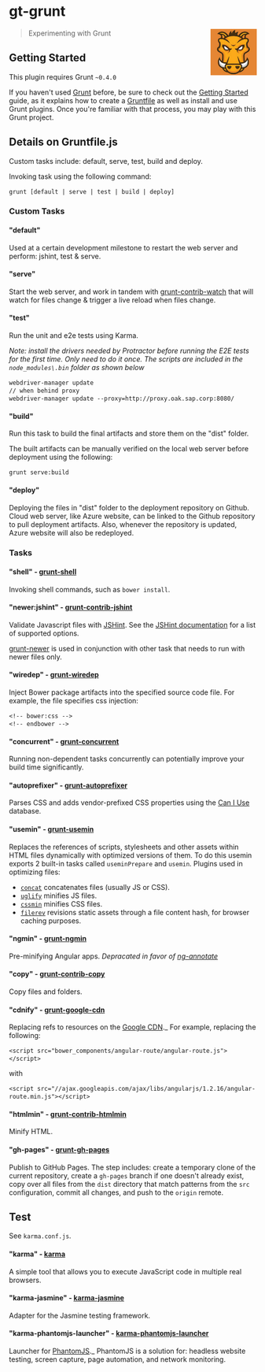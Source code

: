 # gt-grunt

<img align="right" width="94" src="https://github.com/gthendean/gt-grunt/blob/master/grunt.jpg" title="Grunt - Courtesy of 5log.jp">

> Experimenting with Grunt

## Getting Started
This plugin requires Grunt `~0.4.0`

If you haven't used [Grunt](http://gruntjs.com/) before, be sure to check out the [Getting Started](http://gruntjs.com/getting-started) guide, as it explains how to create a [Gruntfile](http://gruntjs.com/sample-gruntfile) as well as install and use Grunt plugins. Once you're familiar with that process, you may play with this Grunt project.

## Details on Gruntfile.js

Custom tasks include: default, serve, test, build and deploy.

Invoking task using the following command:
```shell
grunt [default | serve | test | build | deploy]
```

### Custom Tasks

#### "default"
Used at a certain development milestone to restart the web server and perform: jshint, test & serve. 

#### "serve"
Start the web server, and work in tandem with [grunt-contrib-watch](https://github.com/gruntjs/grunt-contrib-watch) that will
watch for files change & trigger a live reload when files change. 

#### "test"
Run the unit and e2e tests using Karma.

*Note: install the drivers needed by Protractor before running the E2E tests for the first time.
Only need to do it once. The scripts are included in the `node_modules\.bin` folder as shown below*

```shell
webdriver-manager update
// when behind proxy
webdriver-manager update --proxy=http://proxy.oak.sap.corp:8080/
```


#### "build"
Run this task to build the final artifacts and store them on the "dist" folder.

The built artifacts can be manually verified on the local web server before deployment using the following:
```shell
grunt serve:build
```

#### "deploy"
Deploying the files in "dist" folder to the deployment repository on Github.
Cloud web server, like Azure website, can be linked to the Github repository to pull deployment artifacts.
Also, whenever the repository is updated, Azure website will also be redeployed.

### Tasks

#### "shell" - [grunt-shell](https://github.com/sindresorhus/grunt-shell)
Invoking shell commands, such as `bower install`.

#### "newer:jshint" - [grunt-contrib-jshint](https://github.com/gruntjs/grunt-contrib-jshint)
Validate Javascript files with [JSHint](http://wwww.jshint.com).
See the [JSHint documentation](http://www.jshint.com/docs/) for a list of supported options.

[grunt-newer](https://github.com/tschaub/grunt-newer) is used in conjunction with other task that needs to run with newer files only.

#### "wiredep" - [grunt-wiredep](https://github.com/stephenplusplus/grunt-wiredep)
Inject Bower package artifacts into the specified source code file. For example, the file specifies css injection:
```shell
<!-- bower:css -->
<!-- endbower -->
```

#### "concurrent" - [grunt-concurrent](https://github.com/tschaub/grunt-gh-pages)
Running non-dependent tasks concurrently can potentially improve your build time significantly. 

#### "autoprefixer" - [grunt-autoprefixer](https://github.com/nDmitry/grunt-autoprefixer)
Parses CSS and adds vendor-prefixed CSS properties using the [Can I Use](http://caniuse.com/) database.

#### "usemin" - [grunt-usemin](https://github.com/yeoman/grunt-usemin)
Replaces the references of scripts, stylesheets and other assets within HTML files dynamically with optimized versions of them.
To do this usemin exports 2 built-in tasks called `useminPrepare` and `usemin`. Plugins used in optimizing files:
* [`concat`](https://github.com/gruntjs/grunt-contrib-concat) concatenates files (usually JS or CSS).
* [`uglify`](https://github.com/gruntjs/grunt-contrib-uglify) minifies JS files.
* [`cssmin`](https://github.com/gruntjs/grunt-contrib-cssmin) minifies CSS files.
* [`filerev`](https://github.com/yeoman/grunt-filerev) revisions static assets through a file content hash, for browser caching purposes.

#### "ngmin" - [grunt-ngmin](https://github.com/btford/grunt-ngmin)
Pre-minifying Angular apps.
*Depracated in favor of [ng-annotate](https://github.com/olov/ng-annotate)*

#### "copy" - [grunt-contrib-copy](https://github.com/gruntjs/grunt-contrib-copy)
Copy files and folders.

#### "cdnify" - [grunt-google-cdn](https://github.com/btford/grunt-google-cdn)
Replacing refs to resources on the [Google CDN](https://developers.google.com/speed/libraries/devguide)._
For example, replacing the following:
```shell
<script src="bower_components/angular-route/angular-route.js"></script>
```
with
```shell
<script src="//ajax.googleapis.com/ajax/libs/angularjs/1.2.16/angular-route.min.js"></script>
```

#### "htmlmin" - [grunt-contrib-htmlmin](https://github.com/gruntjs/grunt-contrib-htmlmin)
Minify HTML.

#### "gh-pages" - [grunt-gh-pages](https://github.com/tschaub/grunt-gh-pages)
Publish to GitHub Pages. The step includes: create a temporary clone of the current repository,
create a `gh-pages` branch if one doesn't already exist, 
copy over all files from the `dist` directory that match patterns from the `src` configuration,
commit all changes, and push to the `origin` remote.

## Test
See `karma.conf.js`.

#### "karma" - [karma](https://github.com/karma-runner/karma)
A simple tool that allows you to execute JavaScript code in multiple real browsers.

#### "karma-jasmine" - [karma-jasmine](https://github.com/karma-runner/karma-jasmine)
Adapter for the Jasmine testing framework.

#### "karma-phantomjs-launcher" - [karma-phantomjs-launcher](https://github.com/karma-runner/karma-phantomjs-launcher)
Launcher for [PhantomJS](http://phantomjs.org/)._
PhantomJS is a solution for: headless website testing, screen capture, page automation, and network monitoring.
